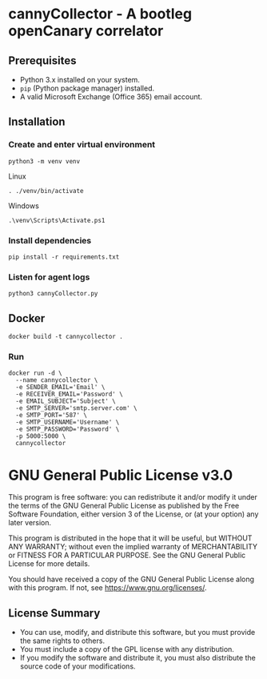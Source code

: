 # cannyCollector - A bootleg openCanary correlator

## Prerequisites

- Python 3.x installed on your system.
- `pip` (Python package manager) installed.
- A valid Microsoft Exchange (Office 365) email account.

## Installation

### Create and enter virtual environment 
```
python3 -m venv venv
```
Linux
```
. ./venv/bin/activate
```
Windows
```
.\venv\Scripts\Activate.ps1
```
### Install dependencies
```
pip install -r requirements.txt
```
### Listen for agent logs
```
python3 cannyCollector.py
```

## Docker 
```
docker build -t cannycollector .
```
### Run

```
docker run -d \
  --name cannycollector \
  -e SENDER_EMAIL='Email' \
  -e RECEIVER_EMAIL='Password' \
  -e EMAIL_SUBJECT='Subject' \
  -e SMTP_SERVER='smtp.server.com' \
  -e SMTP_PORT='587' \
  -e SMTP_USERNAME='Username' \
  -e SMTP_PASSWORD='Password' \
  -p 5000:5000 \
  cannycollector
```

# GNU General Public License v3.0

This program is free software: you can redistribute it and/or modify
it under the terms of the GNU General Public License as published by
the Free Software Foundation, either version 3 of the License, or
(at your option) any later version.

This program is distributed in the hope that it will be useful,
but WITHOUT ANY WARRANTY; without even the implied warranty of
MERCHANTABILITY or FITNESS FOR A PARTICULAR PURPOSE.  See the
GNU General Public License for more details.

You should have received a copy of the GNU General Public License
along with this program.  If not, see <https://www.gnu.org/licenses/>.

## License Summary

- You can use, modify, and distribute this software, but you must
  provide the same rights to others.
- You must include a copy of the GPL license with any distribution.
- If you modify the software and distribute it, you must also
  distribute the source code of your modifications.

